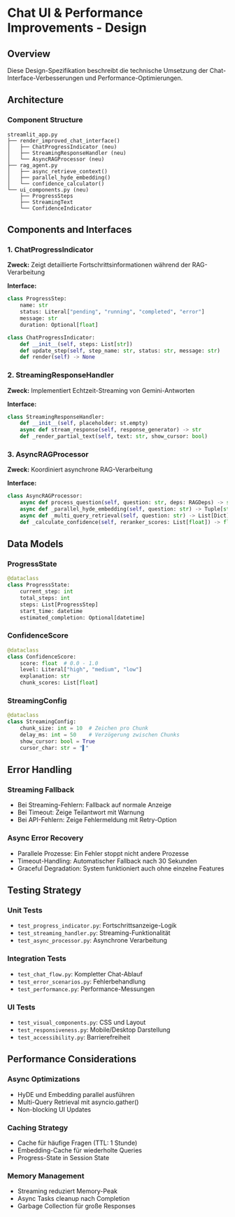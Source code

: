 # Chat UI & Performance Improvements - Design

## Overview

Diese Design-Spezifikation beschreibt die technische Umsetzung der Chat-Interface-Verbesserungen und Performance-Optimierungen.

## Architecture

### Component Structure
```
streamlit_app.py
├── render_improved_chat_interface()
│   ├── ChatProgressIndicator (neu)
│   ├── StreamingResponseHandler (neu)
│   └── AsyncRAGProcessor (neu)
├── rag_agent.py
│   ├── async_retrieve_context()
│   ├── parallel_hyde_embedding()
│   └── confidence_calculator()
└── ui_components.py (neu)
    ├── ProgressSteps
    ├── StreamingText
    └── ConfidenceIndicator
```

## Components and Interfaces

### 1. ChatProgressIndicator
**Zweck:** Zeigt detaillierte Fortschrittsinformationen während der RAG-Verarbeitung

**Interface:**
```python
class ProgressStep:
    name: str
    status: Literal["pending", "running", "completed", "error"]
    message: str
    duration: Optional[float]

class ChatProgressIndicator:
    def __init__(self, steps: List[str])
    def update_step(self, step_name: str, status: str, message: str)
    def render(self) -> None
```

### 2. StreamingResponseHandler
**Zweck:** Implementiert Echtzeit-Streaming von Gemini-Antworten

**Interface:**
```python
class StreamingResponseHandler:
    def __init__(self, placeholder: st.empty)
    async def stream_response(self, response_generator) -> str
    def _render_partial_text(self, text: str, show_cursor: bool)
```

### 3. AsyncRAGProcessor
**Zweck:** Koordiniert asynchrone RAG-Verarbeitung

**Interface:**
```python
class AsyncRAGProcessor:
    async def process_question(self, question: str, deps: RAGDeps) -> str
    async def _parallel_hyde_embedding(self, question: str) -> Tuple[str, List[float]]
    async def _multi_query_retrieval(self, question: str) -> List[Dict]
    def _calculate_confidence(self, reranker_scores: List[float]) -> float
```

## Data Models

### ProgressState
```python
@dataclass
class ProgressState:
    current_step: int
    total_steps: int
    steps: List[ProgressStep]
    start_time: datetime
    estimated_completion: Optional[datetime]
```

### ConfidenceScore
```python
@dataclass
class ConfidenceScore:
    score: float  # 0.0 - 1.0
    level: Literal["high", "medium", "low"]
    explanation: str
    chunk_scores: List[float]
```

### StreamingConfig
```python
@dataclass
class StreamingConfig:
    chunk_size: int = 10  # Zeichen pro Chunk
    delay_ms: int = 50    # Verzögerung zwischen Chunks
    show_cursor: bool = True
    cursor_char: str = "▌"
```

## Error Handling

### Streaming Fallback
- Bei Streaming-Fehlern: Fallback auf normale Anzeige
- Bei Timeout: Zeige Teilantwort mit Warnung
- Bei API-Fehlern: Zeige Fehlermeldung mit Retry-Option

### Async Error Recovery
- Parallele Prozesse: Ein Fehler stoppt nicht andere Prozesse
- Timeout-Handling: Automatischer Fallback nach 30 Sekunden
- Graceful Degradation: System funktioniert auch ohne einzelne Features

## Testing Strategy

### Unit Tests
- `test_progress_indicator.py`: Fortschrittsanzeige-Logik
- `test_streaming_handler.py`: Streaming-Funktionalität
- `test_async_processor.py`: Asynchrone Verarbeitung

### Integration Tests
- `test_chat_flow.py`: Kompletter Chat-Ablauf
- `test_error_scenarios.py`: Fehlerbehandlung
- `test_performance.py`: Performance-Messungen

### UI Tests
- `test_visual_components.py`: CSS und Layout
- `test_responsiveness.py`: Mobile/Desktop Darstellung
- `test_accessibility.py`: Barrierefreiheit

## Performance Considerations

### Async Optimizations
- HyDE und Embedding parallel ausführen
- Multi-Query Retrieval mit asyncio.gather()
- Non-blocking UI Updates

### Caching Strategy
- Cache für häufige Fragen (TTL: 1 Stunde)
- Embedding-Cache für wiederholte Queries
- Progress-State in Session State

### Memory Management
- Streaming reduziert Memory-Peak
- Async Tasks cleanup nach Completion
- Garbage Collection für große Responses
